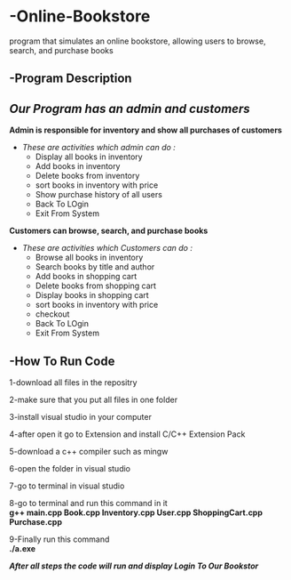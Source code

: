 # -Online-Bookstore
 program that simulates an online bookstore, allowing users to browse, search, and purchase books   
 
 

## -Program Description

 ***Our Program has an admin and customers***       
 ---  
 **Admin is responsible for inventory and show all purchases of customers**   
 
 
- *These are activities which admin can do :*   
   - Display all books in inventory  
   - Add books in inventory
   - Delete books from inventory  
   - sort books in inventory with price
   - Show purchase history of all users
   - Back To LOgin
   - Exit From System
    
 **Customers can browse, search, and purchase books**  
 - *These are activities which Customers can do :*   
   - Browse all books in inventory  
   - Search books by title and author  
   - Add books in shopping cart  
   - Delete books from shopping cart
   - Display books in shopping cart
   - sort books in inventory with price
   - checkout
   - Back To LOgin
   - Exit From System  


 ## -How To Run Code  
    
   1-download all files in the repositry   
   
   2-make sure that you put all files in one folder  
   
   3-install visual studio in your computer     
   
   4-after open it go to Extension and install C/C++ Extension Pack   
   
   5-download a c++ compiler such as mingw   
   
   6-open the folder in visual studio  
   
   7-go to terminal in visual studio  
   
   8-go to terminal and run this command in it    
      **g++ main.cpp Book.cpp Inventory.cpp User.cpp ShoppingCart.cpp Purchase.cpp**     
      
   9-Finally run this command   
        **./a.exe**    
        
   ***After all steps the code will run and display Login To Our Bookstor*** 
